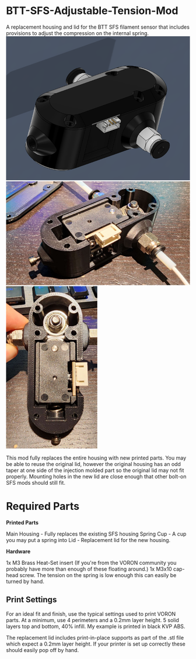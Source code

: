 # BTT-SFS-Adjustable-Tension-Mod
A replacement housing and lid for the BTT SFS filament sensor that includes provisions to adjust the compression on the internal spring.
![](photos/CAD.PNG)
<img src = "photos/AssemblyA.jpg" width = 750>
<img src = "photos/AssemblyB.jpg" width = 250>

This mod fully replaces the entire housing with new printed parts.  You may be able to reuse the original lid, however the original housing has an odd taper at one side of the injection molded part so the original lid may not fit properly.  Mounting holes in the new lid are close enough that other bolt-on SFS mods should still fit.

# Required Parts
**Printed Parts**

Main Housing - Fully replaces the existing SFS housing
Spring Cup - A cup you may put a spring into
Lid - Replacement lid for the new housing.

**Hardware**

1x M3 Brass Heat-Set insert (If you're from the VORON community you probably have more than enough of these floating around.)
1x M3x10 cap-head screw.  The tension on the spring is low enough this can easily be turned by hand.


## Print Settings

For an ideal fit and finish, use the typical settings used to print VORON parts.  At a minimum, use 4 perimeters and a 0.2mm layer height.  5 solid layers top and bottom, 40% infill.  My example is printed in black KVP ABS.

The replacement lid includes print-in-place supports as part of the .stl file which expect a 0.2mm layer height.  If your printer is set up correctly these should easily pop off by hand.
